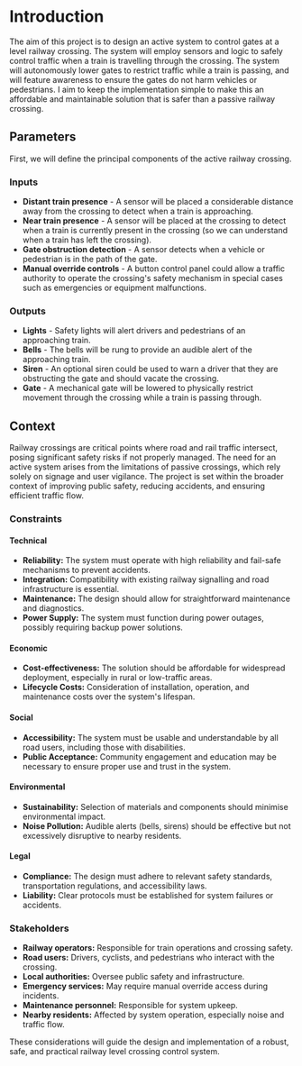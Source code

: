 # Introduction

The aim of this project is to design an active system to control gates at a level railway crossing. The system will employ sensors and logic to safely control traffic when a train is travelling through the crossing. The system will autonomously lower gates to restrict traffic while a train is passing, and will feature awareness to ensure the gates do not harm vehicles or pedestrians. I aim to keep the implementation simple to make this an affordable and maintainable solution that is safer than a passive railway crossing.

## Parameters

First, we will define the principal components of the active railway crossing.

### Inputs

- **Distant train presence** - A sensor will be placed a considerable distance away from the crossing to detect when a train is approaching.
- **Near train presence** - A sensor will be placed at the crossing to detect when a train is currently present in the crossing (so we can understand when a train has left the crossing).
- **Gate obstruction detection** - A sensor detects when a vehicle or pedestrian is in the path of the gate.
- **Manual override controls** - A button control panel could allow a traffic authority to operate the crossing's safety mechanism in special cases such as emergencies or equipment malfunctions.

### Outputs

- **Lights** - Safety lights will alert drivers and pedestrians of an approaching train.
- **Bells** - The bells will be rung to provide an audible alert of the approaching train.
- **Siren** - An optional siren could be used to warn a driver that they are obstructing the gate and should vacate the crossing.
- **Gate** - A mechanical gate will be lowered to physically restrict movement through the crossing while a train is passing through.

## Context

Railway crossings are critical points where road and rail traffic intersect, posing significant safety risks if not properly managed. The need for an active system arises from the limitations of passive crossings, which rely solely on signage and user vigilance. The project is set within the broader context of improving public safety, reducing accidents, and ensuring efficient traffic flow.

### Constraints

#### Technical

- **Reliability:** The system must operate with high reliability and fail-safe mechanisms to prevent accidents.
- **Integration:** Compatibility with existing railway signalling and road infrastructure is essential.
- **Maintenance:** The design should allow for straightforward maintenance and diagnostics.
- **Power Supply:** The system must function during power outages, possibly requiring backup power solutions.

#### Economic

- **Cost-effectiveness:** The solution should be affordable for widespread deployment, especially in rural or low-traffic areas.
- **Lifecycle Costs:** Consideration of installation, operation, and maintenance costs over the system's lifespan.

#### Social

- **Accessibility:** The system must be usable and understandable by all road users, including those with disabilities.
- **Public Acceptance:** Community engagement and education may be necessary to ensure proper use and trust in the system.

#### Environmental

- **Sustainability:** Selection of materials and components should minimise environmental impact.
- **Noise Pollution:** Audible alerts (bells, sirens) should be effective but not excessively disruptive to nearby residents.

#### Legal

- **Compliance:** The design must adhere to relevant safety standards, transportation regulations, and accessibility laws.
- **Liability:** Clear protocols must be established for system failures or accidents.

### Stakeholders

- **Railway operators:** Responsible for train operations and crossing safety.
- **Road users:** Drivers, cyclists, and pedestrians who interact with the crossing.
- **Local authorities:** Oversee public safety and infrastructure.
- **Emergency services:** May require manual override access during incidents.
- **Maintenance personnel:** Responsible for system upkeep.
- **Nearby residents:** Affected by system operation, especially noise and traffic flow.

These considerations will guide the design and implementation of a robust, safe, and practical railway level crossing control system.
